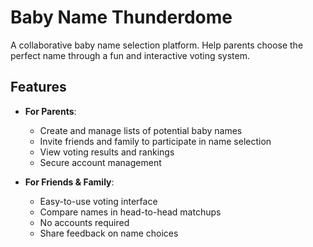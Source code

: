# Baby Name Thunderdome

A collaborative baby name selection platform. Help parents choose the
perfect name through a fun and interactive voting system.

## Features

- **For Parents**:
  - Create and manage lists of potential baby names
  - Invite friends and family to participate in name selection
  - View voting results and rankings
  - Secure account management

- **For Friends & Family**:
  - Easy-to-use voting interface
  - Compare names in head-to-head matchups
  - No accounts required
  - Share feedback on name choices
